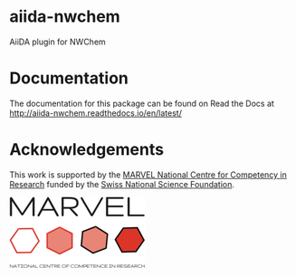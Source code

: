 # aiida-nwchem
AiiDA plugin for NWChem

# Documentation
The documentation for this package can be found on Read the Docs at 
http://aiida-nwchem.readthedocs.io/en/latest/

# Acknowledgements

This work is supported by the [MARVEL National Centre for Competency in                                  
Research](<http://nccr-marvel.ch>) funded by the [Swiss National
Science Foundation](<http://www.snf.ch/en>).

![MARVEL](miscellaneous/logos/MARVEL.png)   
